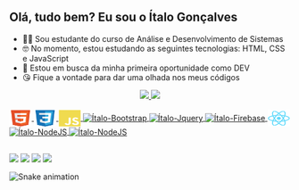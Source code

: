 ## Olá, tudo bem? Eu sou o Ítalo Gonçalves


- 👨‍💻 Sou estudante do curso de Análise e Desenvolvimento de Sistemas
- 🤓 No momento, estou estudando as seguintes tecnologias: HTML, CSS e JavaScript
- 💼 Estou em busca da minha primeira oportunidade como DEV
- 😘 Fique a vontade para dar uma olhada nos meus códigos

<div align="center">
  <a href="https://github.com/italogfreire">
  <img height="150em" src="https://github-readme-stats.vercel.app/api?username=italogfreire&show_icons=true&theme=dracula&include_all_commits=true&count_private=true"/>
  <img height="150em" src="https://github-readme-stats.vercel.app/api/top-langs/?username=italogfreire&layout=compact&langs_count=7&theme=dracula"/>
</div>
  
  <div style="display: inline_block"><br>
  <img align="center" alt="Ítalo-HTML" height="30" width="40" src="https://raw.githubusercontent.com/devicons/devicon/master/icons/html5/html5-original.svg">
  <img align="center" alt="Ítalo-CSS" height="30" width="40" src="https://raw.githubusercontent.com/devicons/devicon/master/icons/css3/css3-original.svg">
  <img align="center" alt="Ítalo-Js" height="30" width="40" src="https://raw.githubusercontent.com/devicons/devicon/master/icons/javascript/javascript-plain.svg">
  <img align="center" alt="Ítalo-Bootstrap" height="31" width="41" src="https://cdn.jsdelivr.net/gh/devicons/devicon/icons/bootstrap/bootstrap-original.svg">
  <img align="center" alt="Ítalo-Jquery" height="31" width="41" src="https://cdn.jsdelivr.net/gh/devicons/devicon/icons/jquery/jquery-original-wordmark.svg">
  <img align="center" alt="Ítalo-Firebase" height="33" width="43" src="https://cdn.jsdelivr.net/gh/devicons/devicon/icons/firebase/firebase-plain-wordmark.svg">
  <img align="center" alt="Ítalo-React" height="30" width="40" src="https://raw.githubusercontent.com/devicons/devicon/master/icons/react/react-original.svg">
  <img align="center" alt="Ítalo-NodeJS" height="30" width="40" src="https://cdn.jsdelivr.net/gh/devicons/devicon/icons/nodejs/nodejs-plain.svg" >
  <img align="center" alt="Ítalo-NodeJS" height="34" width="44" src="https://cdn.jsdelivr.net/gh/devicons/devicon/icons/mongodb/mongodb-original-wordmark.svg" >
</div>
  
  ##
  
<div> 
  <a href="https://www.instagram.com/italo_goncalves13/" target="_blank"><img src="https://img.shields.io/badge/-Instagram-%23E4405F?style=for-the-badge&logo=instagram&logoColor=white" target="_blank"></a>
  <a href = "mailto:italogfreire987@gmail.com"><img src="https://img.shields.io/badge/-Gmail-%23333?style=for-the-badge&logo=gmail&logoColor=white" target="_blank"></a>
  <a href="https://www.linkedin.com/in/%C3%ADtalo-gon%C3%A7alves-freire-dev987987/" target="_blank"><img src="https://img.shields.io/badge/-LinkedIn-%230077B5?style=for-the-badge&logo=linkedin&logoColor=white" target="_blank"></a> 
  <a href="https://api.whatsapp.com/send/?phone=5583988197255&text&app_absent=0" target="_blank"><img src="https://img.shields.io/badge/WhatsApp-25D366?style=for-the-badge&logo=whatsapp&logoColor=white" target="_blank"></a> 
  
  ![Snake animation](https://github.com/italogfreire/italogfreire/blob/output/github-contribution-grid-snake.svg)

  
  </div>
